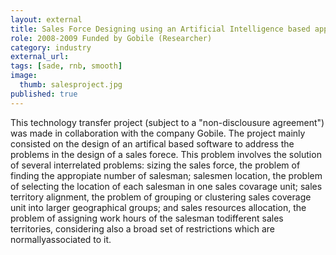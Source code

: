 ```yaml
---
layout: external
title: Sales Force Designing using an Artificial Intelligence based approach.
role: 2008-2009 Funded by Gobile (Researcher)
category: industry
external_url: 
tags: [sade, rnb, smooth]
image:
  thumb: salesproject.jpg
published: true
---
```


This technology transfer project (subject to a "non-disclousure agreement") was made in collaboration with the company Gobile. The project mainly consisted on the design of an artifical based software to address the problems in the design of a sales forece.  This problem involves the solution of several interrelated problems:  sizing the sales force,  the problem of finding the appropiate number of salesman;  salesmen location,  the problem of selecting the location of each salesman in one sales covarage unit;  sales territory alignment,  the problem of grouping or clustering sales coverage unit into larger geographical groups; and sales resources allocation, the problem of assigning work hours of the salesman todifferent sales territories, considering also a broad set of restrictions which are normallyassociated to it.
